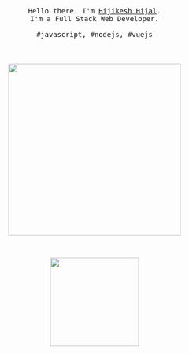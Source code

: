 <p align="center">
  <br>
  <br>
  <br>
  <samp>Hello there. I'm <a href="https://www.linkedin.com/in/hijal/" target="_blank">Hijikesh Hijal</a>.<br> I'm a Full Stack Web Developer.<br><br>#javascript, #nodejs, #vuejs</samp>
  <br>
  <br>
  <br>
  <br>
  <img src="https://thumbs.gfycat.com/SpeedyMealyCornsnake-size_restricted.gif" width="350" />
</p>

<br/>
<p align="center">
  <a href="https://github.com/hijal/" >
    <img height="180em" src="https://github-readme-stats.vercel.app/api?username=hijal&theme=vue&show_icons=true" />
  </a>
 </p>
<br/>
